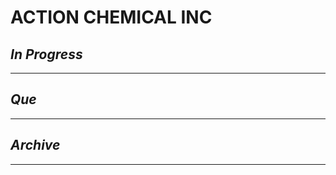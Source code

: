 # ACTION CHEMICAL INC

## *In Progress*

--------------------

## *Que*

-----------------------------------
## *Archive*

-----------------------------------
